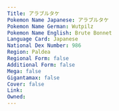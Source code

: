 ```yaml
---
﻿Title: アラブルタケ
Pokemon Name Japanese: アラブルタケ
Pokemon Name German: Wutpilz
Pokemon Name English: Brute Bonnet
Language Card: Japanese
National Dex Number: 986
Region: Paldea
Regional Form: false
Additional Form: false
Mega: false
Gigantamax: false
Cover: false
Link: 
Owned: 
---
```

